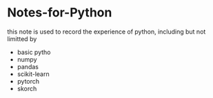 # Notes-for-Python
this note is used to record the experience of python, including but not 
limitted by 
- basic pytho
- numpy
- pandas
- scikit-learn
- pytorch
- skorch

